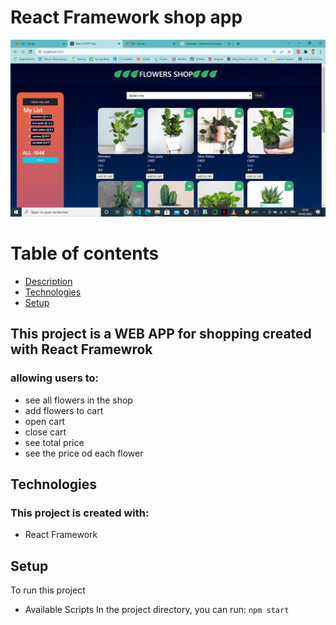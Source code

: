  # React Framework shop app
 ![](public/ex1.png)

 


  # Table of contents
* [Description](#DESCRIPTION)
* [Technologies](#technologies)
* [Setup](#setup)


## This project is a WEB APP for shopping created with React Framewrok
 ### allowing users to:
  * see all flowers in the shop
  * add flowers to cart
  * open cart
  * close cart
  * see total price 
  * see the price od each flower
 
	
## Technologies
### This project is created with:
* React Framework

	
## Setup


To run this project 
* Available Scripts In the project directory, you can run:
``` npm start ```
